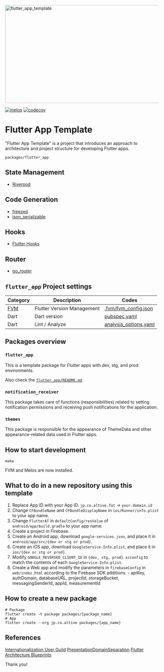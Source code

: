 <img src="https://socialify.git.ci/altive/flutter_app_template/image?description=1&font=Inter&issues=1&owner=1&pattern=Floating%20Cogs&pulls=1&stargazers=1&theme=Dark" alt="flutter_app_template" width="640" height="320" />

[![melos](https://img.shields.io/badge/maintained%20with-melos-f700ff.svg?style=flat-square)](https://github.com/invertase/melos)
[![codecov](https://codecov.io/gh/altive/flutter_app_template/branch/main/graph/badge.svg?token=NUHMSLBULE)](https://codecov.io/gh/altive/flutter_app_template)

# Flutter App Template

"Flutter App Template" is a project that introduces an approach to architecture and project structure for developing Flutter apps.

`packages/flutter_app`

## State Management
- [Riverpod](https://riverpod.dev/)

## Code Generation
- [freezed](https://pub.dev/packages/freezed)
- [json_serializable](https://pub.dev/packages/json_serializable)

## Hooks
- [Flutter Hooks](https://pub.dev/packages/flutter_hooks)

## Router
- [go_router](https://pub.dev/packages/go_router)

## `flutter_app` Project settings
|Category|Description|Codes|
|---|---|---|
| [FVM](https://github.com/leoafarias/fvm) | Flutter Version Management | [.fvm/fvm_config.json](/.fvm/fvm_config.json) |
| Dart | Dart version | [pubspec.yaml](/packages/flutter_app/pubspec.yaml) |
| Dart | Lint / Analyze | [analysis_options.yaml](/packages/flutter_app/analysis_options.yaml) |

## Packages overview

### `flutter_app`

This is a template package for Flutter apps with dev, stg, and prod environments.

Also check the [`flutter_app/README.md`](/packages/flutter_app/README.md).

### `notification_receiver`

This package takes care of functions (responsibilities) related to setting notification permissions and receiving push notifications for the application.

### `themes`

This package is responsible for the appearance of ThemeData and other appearance-related data used in Flutter apps.

## How to start development

```shell
make
```

FVM and Melos are now installed.

## What to do in a new repository using this template
1. Replace App ID with your App ID.
  `jp.co.altive.fat` -> `your.domain.id`
1. Change `CFBundleName` and `CFBundleDisplayName` in `ios/Runner/info.plist` to your app name.
1. Change `FlutterAT` in `defaultConfig/resValue` of `android/app/build.gradle` to your app name.
1. Create a project in Firebase.
  1. Create an Android app, download `google-services.json`, and place it in `android/app/src/{dev or stg or prod}`.
  1. Create an iOS app, download `GoogleService-Info.plist`, and place it in `ios/{dev or stg or prod}`.
  1. Modify `GOOGLE_REVERSED_CLIENT_ID` in `{dev, stg, prod}.xcconfig` to match the contents of each `GoogleService-Info.plist`.
  1. Create a Web app and modify the parameters in `firebaseConfig` in `web/index.html` according to the Firebase SDK additions.
    - apiKey, authDomain, databaseURL, projectId, storageBucket, messagingSenderId, appId, measurementId
    
## How to create a new package

```shell
# Package
flutter create -t package packages/{package_name}
# App
flutter create --org jp.co.altive packages/{app_name}
```

## References
[Internationalization User Guild](https://docs.google.com/document/d/10e0saTfAv32OZLRmONy866vnaw0I2jwL8zukykpgWBc/)
[PresentationDomainSeparation](https://martinfowler.com/bliki/PresentationDomainSeparation.html)
[Flutter Architecture Blueprints](https://github.com/wasabeef/flutter-architecture-blueprints)

Thank you!
